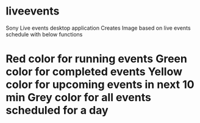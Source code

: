 # liveevents
Sony Live events desktop application 
<h>
Creates Image based on live events schedule with below functions
</h>
<h1>
Red color for running events
Green color for completed events
Yellow color for upcoming events in next 10 min
Grey color for all events scheduled for a day
</h>